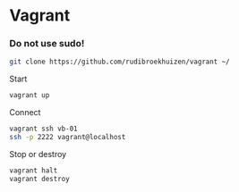 Vagrant
=======

### Do not use sudo!
```bash
git clone https://github.com/rudibroekhuizen/vagrant ~/
```

Start
```bash
vagrant up
```

Connect
```bash
vagrant ssh vb-01
ssh -p 2222 vagrant@localhost
```

Stop or destroy
```bash
vagrant halt
vagrant destroy
```
